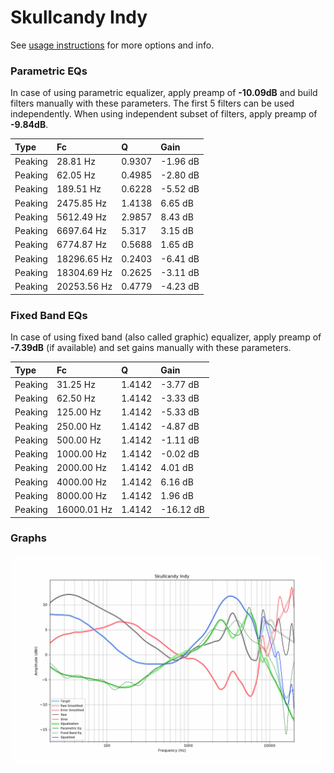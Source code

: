 # Skullcandy Indy
See [usage instructions](https://github.com/jaakkopasanen/AutoEq#usage) for more options and info.

### Parametric EQs
In case of using parametric equalizer, apply preamp of **-10.09dB** and build filters manually
with these parameters. The first 5 filters can be used independently.
When using independent subset of filters, apply preamp of **-9.84dB**.

| Type    | Fc          |      Q | Gain     |
|:--------|:------------|:-------|:---------|
| Peaking | 28.81 Hz    | 0.9307 | -1.96 dB |
| Peaking | 62.05 Hz    | 0.4985 | -2.80 dB |
| Peaking | 189.51 Hz   | 0.6228 | -5.52 dB |
| Peaking | 2475.85 Hz  | 1.4138 | 6.65 dB  |
| Peaking | 5612.49 Hz  | 2.9857 | 8.43 dB  |
| Peaking | 6697.64 Hz  | 5.317  | 3.15 dB  |
| Peaking | 6774.87 Hz  | 0.5688 | 1.65 dB  |
| Peaking | 18296.65 Hz | 0.2403 | -6.41 dB |
| Peaking | 18304.69 Hz | 0.2625 | -3.11 dB |
| Peaking | 20253.56 Hz | 0.4779 | -4.23 dB |

### Fixed Band EQs
In case of using fixed band (also called graphic) equalizer, apply preamp of **-7.39dB**
(if available) and set gains manually with these parameters.

| Type    | Fc          |      Q | Gain      |
|:--------|:------------|:-------|:----------|
| Peaking | 31.25 Hz    | 1.4142 | -3.77 dB  |
| Peaking | 62.50 Hz    | 1.4142 | -3.33 dB  |
| Peaking | 125.00 Hz   | 1.4142 | -5.33 dB  |
| Peaking | 250.00 Hz   | 1.4142 | -4.87 dB  |
| Peaking | 500.00 Hz   | 1.4142 | -1.11 dB  |
| Peaking | 1000.00 Hz  | 1.4142 | -0.02 dB  |
| Peaking | 2000.00 Hz  | 1.4142 | 4.01 dB   |
| Peaking | 4000.00 Hz  | 1.4142 | 6.16 dB   |
| Peaking | 8000.00 Hz  | 1.4142 | 1.96 dB   |
| Peaking | 16000.01 Hz | 1.4142 | -16.12 dB |

### Graphs
![](./Skullcandy%20Indy.png)